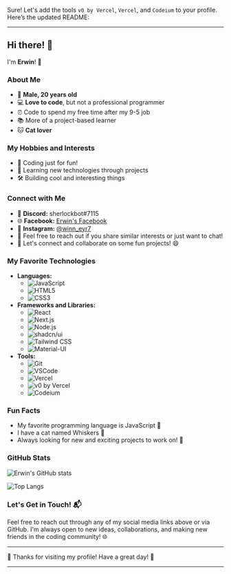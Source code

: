 Sure! Let's add the tools `v0 by Vercel`, `Vercel`, and `Codeium` to your profile. Here’s the updated README:

---

## Hi there! 👋

I'm **Erwin**! 🌟

### About Me

- 👦 **Male, 20 years old**
- 💻 **Love to code**, but not a professional programmer
- ⏰ Code to spend my free time after my 9-5 job
- 📚 More of a project-based learner
- 🐱 **Cat lover**

### My Hobbies and Interests

- 🌈 Coding just for fun!
- 📖 Learning new technologies through projects
- 🛠️ Building cool and interesting things

### Connect with Me

- 💬 **Discord:** sherlockbot#7115
- 🌐 **Facebook:** [Erwin's Facebook](https://www.facebook.com/ewingthesky)
- 📸 **Instagram:** [@winn_eyr7](https://www.instagram.com/winn_eyr7)
- 📧 Feel free to reach out if you share similar interests or just want to chat!
- 🤝 Let's connect and collaborate on some fun projects! 😄

### My Favorite Technologies

- **Languages:**
  - ![JavaScript](https://img.shields.io/badge/-JavaScript-F7DF1E?logo=javascript&logoColor=black)
  - ![HTML5](https://img.shields.io/badge/-HTML5-E34F26?logo=html5&logoColor=white)
  - ![CSS3](https://img.shields.io/badge/-CSS3-1572B6?logo=css3&logoColor=white)
- **Frameworks and Libraries:**
  - ![React](https://img.shields.io/badge/-React-61DAFB?logo=react&logoColor=black)
  - ![Next.js](https://img.shields.io/badge/-Next.js-000000?logo=next.js&logoColor=white)
  - ![Node.js](https://img.shields.io/badge/-Node.js-339933?logo=node.js&logoColor=white)
  - ![shadcn/ui](https://img.shields.io/badge/-shadcn/ui-000000?logo=shadcn&logoColor=white)
  - ![Tailwind CSS](https://img.shields.io/badge/-Tailwind_CSS-38B2AC?logo=tailwind-css&logoColor=white)
  - ![Material-UI](https://img.shields.io/badge/-Material--UI-0081CB?logo=material-ui&logoColor=white)
- **Tools:**
  - ![Git](https://img.shields.io/badge/-Git-F05032?logo=git&logoColor=white)
  - ![VSCode](https://img.shields.io/badge/-VSCode-007ACC?logo=visual-studio-code&logoColor=white)
  - ![Vercel](https://img.shields.io/badge/-Vercel-000000?logo=vercel&logoColor=white)
  - ![v0 by Vercel](https://img.shields.io/badge/-v0_by_Vercel-000000?logo=vercel&logoColor=white)
  - ![Codeium](https://img.shields.io/badge/-Codeium-00BFA5?logo=codeium&logoColor=white)

### Fun Facts

- My favorite programming language is JavaScript 💛
- I have a cat named Whiskers 🐾
- Always looking for new and exciting projects to work on! 🚀

### GitHub Stats

![Erwin's GitHub stats](https://github-readme-stats.vercel.app/api?username=WinnFreeza27&show_icons=true&theme=radical)

![Top Langs](https://github-readme-stats.vercel.app/api/top-langs/?username=WinnFreeza27&layout=compact&theme=radical)

### Let's Get in Touch! 📬

Feel free to reach out through any of my social media links above or via GitHub. I'm always open to new ideas, collaborations, and making new friends in the coding community! 🌐

---

🌟 Thanks for visiting my profile! Have a great day! 🌟

---
